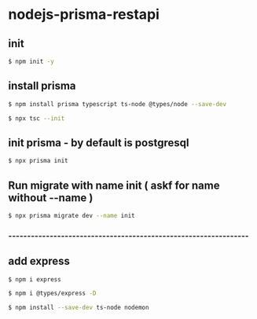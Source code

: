 # nodejs-prisma-restapi

## init

```sh
$ npm init -y
```

## install prisma

```sh
$ npm install prisma typescript ts-node @types/node --save-dev
```

```sh
$ npx tsc --init
```

## init prisma - by default is postgresql

```sh
$ npx prisma init
```

## Run migrate with name init ( askf for name without --name )

```sh
$ npx prisma migrate dev --name init
```

### ----------------------------------------------------------------

## add express

```sh
$ npm i express
```

```sh
$ npm i @types/express -D
```

```sh
$ npm install --save-dev ts-node nodemon
```
